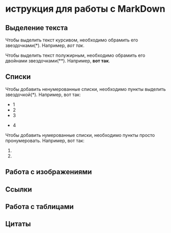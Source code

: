 # иструкция для работы с MarkDown

## Выделение текста

Чтобы выделить текст курсивом, необходимо обрамить его звездочками(*). Например, *вот так*.

Чтобы выделить текст полужирным, необходимо обрамить его двойнами звездочками(**). Например, **вот так**.

## Списки 

Чтобы добавить ненумерованные списки, необходимо пункты выделить звездочкой(*). Например, вот так:
* 1
* 2
* 3
+ 4

Чтобы добавить нумерованные списки, необходимо пункты просто пронумеровать. Например, вот так: 

1. 
2. 

## Работа с изображениями

## Ссылки

## Работа с таблицами

## Цитаты